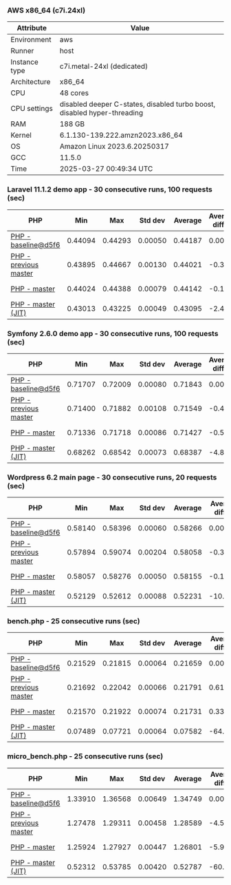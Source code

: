 ### AWS x86_64 (c7i.24xl)

|  Attribute    |     Value      |
|---------------|----------------|
| Environment   |aws|
| Runner        |host|
| Instance type |c7i.metal-24xl (dedicated)|
| Architecture  |x86_64
| CPU           |48 cores|
| CPU settings  |disabled deeper C-states, disabled turbo boost, disabled hyper-threading|
| RAM           |188 GB|
| Kernel        |6.1.130-139.222.amzn2023.x86_64|
| OS            |Amazon Linux 2023.6.20250317|
| GCC           |11.5.0|
| Time          |2025-03-27 00:49:34 UTC|

### Laravel 11.1.2 demo app - 30 consecutive runs, 100 requests (sec)

|     PHP     |     Min     |     Max     |    Std dev   |   Average  |  Average diff % |   Median   | Median diff % |     Memory    |
|-------------|-------------|-------------|--------------|------------|-----------------|------------|---------------|---------------|
|[PHP - baseline@d5f6](https://github.com/php/php-src/commit/d5f6e56610)|0.44094|0.44293|0.00050|0.44187|0.00%|0.44181|0.00%|41.86 MB|
|[PHP - previous master](https://github.com/php/php-src/commit/1ce79eb219)|0.43895|0.44667|0.00130|0.44021|-0.37%|0.43996|-0.42%|41.93 MB|
|[PHP - master](https://github.com/php/php-src/commit/0006522211)|0.44024|0.44388|0.00079|0.44142|-0.10%|0.44135|-0.10%|41.93 MB|
|[PHP - master (JIT)](https://github.com/php/php-src/commit/0006522211)|0.43013|0.43225|0.00049|0.43095|-2.47%|0.43091|-2.47%|50.82 MB|

### Symfony 2.6.0 demo app - 30 consecutive runs, 100 requests (sec)

|     PHP     |     Min     |     Max     |    Std dev   |   Average  |  Average diff % |   Median   | Median diff % |     Memory    |
|-------------|-------------|-------------|--------------|------------|-----------------|------------|---------------|---------------|
|[PHP - baseline@d5f6](https://github.com/php/php-src/commit/d5f6e56610)|0.71707|0.72009|0.00080|0.71843|0.00%|0.71827|0.00%|37.40 MB|
|[PHP - previous master](https://github.com/php/php-src/commit/1ce79eb219)|0.71400|0.71882|0.00108|0.71549|-0.41%|0.71520|-0.43%|37.62 MB|
|[PHP - master](https://github.com/php/php-src/commit/0006522211)|0.71336|0.71718|0.00086|0.71427|-0.58%|0.71415|-0.57%|37.62 MB|
|[PHP - master (JIT)](https://github.com/php/php-src/commit/0006522211)|0.68262|0.68542|0.00073|0.68387|-4.81%|0.68385|-4.79%|44.57 MB|

### Wordpress 6.2 main page - 30 consecutive runs, 20 requests (sec)

|     PHP     |     Min     |     Max     |    Std dev   |   Average  |  Average diff % |   Median   | Median diff % |     Memory    |
|-------------|-------------|-------------|--------------|------------|-----------------|------------|---------------|---------------|
|[PHP - baseline@d5f6](https://github.com/php/php-src/commit/d5f6e56610)|0.58140|0.58396|0.00060|0.58266|0.00%|0.58265|0.00%|43.01 MB|
|[PHP - previous master](https://github.com/php/php-src/commit/1ce79eb219)|0.57894|0.59074|0.00204|0.58058|-0.36%|0.58007|-0.44%|43.01 MB|
|[PHP - master](https://github.com/php/php-src/commit/0006522211)|0.58057|0.58276|0.00050|0.58155|-0.19%|0.58144|-0.21%|43.01 MB|
|[PHP - master (JIT)](https://github.com/php/php-src/commit/0006522211)|0.52129|0.52612|0.00088|0.52231|-10.36%|0.52233|-10.35%|61.94 MB|

### bench.php - 25 consecutive runs (sec)

|     PHP     |     Min     |     Max     |    Std dev   |   Average  |  Average diff % |   Median   | Median diff % |     Memory    |
|-------------|-------------|-------------|--------------|------------|-----------------|------------|---------------|---------------|
|[PHP - baseline@d5f6](https://github.com/php/php-src/commit/d5f6e56610)|0.21529|0.21815|0.00064|0.21659|0.00%|0.21651|0.00%|26.18 MB|
|[PHP - previous master](https://github.com/php/php-src/commit/1ce79eb219)|0.21692|0.22042|0.00066|0.21791|0.61%|0.21789|0.63%|26.34 MB|
|[PHP - master](https://github.com/php/php-src/commit/0006522211)|0.21570|0.21922|0.00074|0.21731|0.33%|0.21737|0.39%|26.34 MB|
|[PHP - master (JIT)](https://github.com/php/php-src/commit/0006522211)|0.07489|0.07721|0.00064|0.07582|-64.99%|0.07583|-64.98%|27.39 MB|

### micro_bench.php - 25 consecutive runs (sec)

|     PHP     |     Min     |     Max     |    Std dev   |   Average  |  Average diff % |   Median   | Median diff % |     Memory    |
|-------------|-------------|-------------|--------------|------------|-----------------|------------|---------------|---------------|
|[PHP - baseline@d5f6](https://github.com/php/php-src/commit/d5f6e56610)|1.33910|1.36568|0.00649|1.34749|0.00%|1.34655|0.00%|20.44 MB|
|[PHP - previous master](https://github.com/php/php-src/commit/1ce79eb219)|1.27478|1.29311|0.00458|1.28589|-4.57%|1.28727|-4.40%|20.60 MB|
|[PHP - master](https://github.com/php/php-src/commit/0006522211)|1.25924|1.27927|0.00447|1.26801|-5.90%|1.26828|-5.81%|20.60 MB|
|[PHP - master (JIT)](https://github.com/php/php-src/commit/0006522211)|0.52312|0.53785|0.00420|0.52787|-60.83%|0.52611|-60.93%|21.81 MB|
